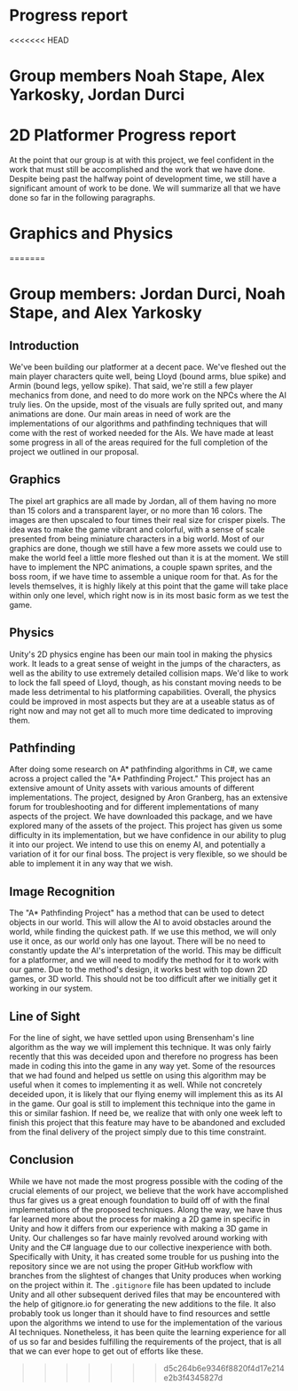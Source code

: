 # Progress report
<<<<<<< HEAD
# Group members Noah Stape, Alex Yarkosky, Jordan Durci

# 2D Platformer Progress report

At the point that our group is at with this project, we feel confident in the work that must still be accomplished and the work that we have done. Despite being past the halfway point of development time, we still have a significant amount of work to be done. We will summarize all that we have done so far in the following paragraphs.

# Graphics and Physics
=======
# Group members: Jordan Durci, Noah Stape, and Alex Yarkosky

## Introduction

We've been building our platformer at a decent pace.  We've fleshed out the main player characters quite well, being Lloyd (bound arms, blue spike) and Armin (bound legs, yellow spike).  That said, we're still a few player mechanics from done, and need to do more work on the NPCs where the AI truly lies.  On the upside, most of the visuals are fully sprited out, and many animations are done.  Our main areas in need of work are the implementations of our algorithms and pathfinding techniques that will come with the rest of worked needed for the AIs.  We have made at least some progress in all of the areas required for the full completion of the project we outlined in our proposal.

## Graphics

The pixel art graphics are all made by Jordan, all of them having no more than 15 colors and a transparent layer, or no more than 16 colors.  The images are then upscaled to four times their real size for crisper pixels.  The idea was to make the game vibrant and colorful, with a sense of scale presented from being miniature characters in a big world.  Most of our graphics are done, though we still have a few more assets we could use to make the world feel a little more fleshed out than it is at the moment.  We still have to implement the NPC animations, a couple spawn sprites, and the boss room, if we have time to assemble a unique room for that.  As for the levels themselves, it is highly likely at this point that the game will take place within only one level, which right now is in its most basic form as we test the game.

## Physics

Unity's 2D physics engine has been our main tool in making the physics work.  It leads to a great sense of weight in the jumps of the characters, as well as the ability to use extremely detailed collision maps.  We'd like to work to lock the fall speed of Lloyd, though, as his constant moving needs to be made less detrimental to his platforming capabilities. Overall, the physics could be improved in most aspects but they are at a useable status as of right now and may not get all to much more time dedicated to improving them.

## Pathfinding

After doing some research on A* pathfinding algorithms in C#, we came across a project called the "A* Pathfinding Project." This project has an extensive amount of Unity assets with various amounts of different implementations. The project, designed by Aron Granberg, has an extensive forum for troubleshooting and for different implementations of many aspects of the project. We have downloaded this package, and we have explored many of the assets of the project. This project has given us some difficulty in its implementation, but we have confidence in our ability to plug it into our project. We intend to use this on enemy AI, and potentially a variation of it for our final boss. The project is very flexible, so we should be able to implement it in any way that we wish.

## Image Recognition

The "A* Pathfinding Project" has a method that can be used to detect objects in our world. This will allow the AI to avoid obstacles around the world, while finding the quickest path. If we use this method, we will only use it once, as our world only has one layout. There will be no need to constantly update the AI's interpretation of the world. This may be difficult for a platformer, and we will need to modify the method for it to work with our game. Due to the method's design, it works best with top down 2D games, or 3D world. This should not be too difficult after we initially get it working in our system.

## Line of Sight

For the line of sight, we have settled upon using Brensenham's line algorithm as the way we will implement this technique. It was only fairly recently that this was deceided upon and therefore no progress has been made in coding this into the game in any way yet. Some of the resources that we had found and helped us settle on using this algorithm may be useful when it comes to implementing it as well. While not concretely deceided upon, it is likely that our flying enemy will implement this as its AI in the game. Our goal is still to implement this technique into the game in this or similar fashion. If need be, we realize that with only one week left to finish this project that this feature may have to be abandoned and excluded from the final delivery of the project simply due to this time constraint.

## Conclusion

While we have not made the most progress possible with the coding of the crucial elements of our project, we believe that the work have accomplished thus far gives us a great enough foundation to build off of with the final implementations of the proposed techniques. Along the way, we have thus far learned more about the process for making a 2D game in specific in Unity and how it differs from our experience with making a 3D game in Unity. Our challenges so far have mainly revolved around working with Unity and the C# language due to our collective inexperience with both. Specifically with Unity, it has created some trouble for us pushing into the repository since we are not using the proper GitHub workflow with branches from the slightest of changes that Unity produces when working on the project within it. The `.gitignore` file has been updated to include Unity and all other subsequent derived files that may be encountered with the help of gitignore.io for generating the new additions to the file. It also probably took us longer than it should have to find resources and settle upon the algorithms we intend to use for the implementation of the various AI techniques. Nonetheless, it has been quite the learning experience for all of us so far and besides fulfilling the requirements of the project, that is all that we can ever hope to get out of efforts like these.
>>>>>>> d5c264b6e9346f8820f4d17e214e2b3f4345827d
